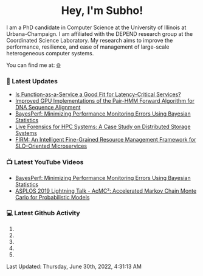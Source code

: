 <h1 align="center">Hey, I'm Subho!</h1>

I am a PhD candidate in Computer Science at the University of Illinois at Urbana-Champaign. I am affiliated with the
DEPEND research group at the Coordinated Science Laboratory. My research aims to improve the performance, resilience,
and ease of management of large-scale heterogeneous computer systems.

You can find me at: [🌐]

### 📕 Latest Updates
<!-- BLOG:START -->
- [Is Function-as-a-Service a Good Fit for Latency-Critical Services?](https://ssbaner2.cs.illinois.edu/publications/wosc2021/)
- [Improved GPU Implementations of the Pair-HMM Forward Algorithm for DNA Sequence Alignment](https://ssbaner2.cs.illinois.edu/publications/iccd2021/)
- [BayesPerf: Minimizing Performance Monitoring Errors Using Bayesian Statistics](https://ssbaner2.cs.illinois.edu/publications/asplos2021/)
- [Live Forensics for HPC Systems: A Case Study on Distributed Storage Systems](https://ssbaner2.cs.illinois.edu/publications/sc2020/)
- [FIRM: An Intelligent Fine-Grained Resource Management Framework for SLO-Oriented Microservices](https://ssbaner2.cs.illinois.edu/publications/osdi2020/)
<!-- BLOG:END -->

### 📺 Latest YouTube Videos
<!-- YOUTUBE:START -->
- [BayesPerf: Minimizing Performance Monitoring Errors Using Bayesian Statistics](https://www.youtube.com/watch?v=Y3d8Vu8g-Rw)
- [ASPLOS 2019 Lightning Talk - AcMC²: Accelerated Markov Chain Monte Carlo for Probabilistic Models](https://www.youtube.com/watch?v=3l_ZuBkZjJk)
<!-- YOUTUBE:END -->

### 💻 Latest Github Activity
<!--RECENT_ACTIVITY:start-->
1. 
2. 
3. 
4. 
5. 
<!--RECENT_ACTIVITY:end-->

<!--RECENT_ACTIVITY:last_update-->
Last Updated: Thursday, June 30th, 2022, 4:31:13 AM
<!--RECENT_ACTIVITY:last_update_end-->

[🌐]: https://ssbaner2.cs.illinois.edu/
